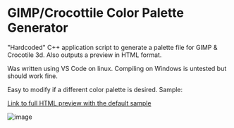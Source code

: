 # GIMP/Crocottile Color Palette Generator
"Hardcoded" C++ application script to generate a palette file for GIMP &amp; Crocotile 3d. Also outputs a preview in HTML format.

Was written using VS Code on linux. Compiling on Windows is untested but should work fine.


Easy to modify if a different color palette is desired. Sample:

[Link to full HTML preview with the default sample](https://ryder17z.github.io/GIMP-Crocotile-Color-Palette-Generator/)

![image](https://user-images.githubusercontent.com/2000703/123696356-f640d680-d85b-11eb-9282-2350a1dd99fa.png)
